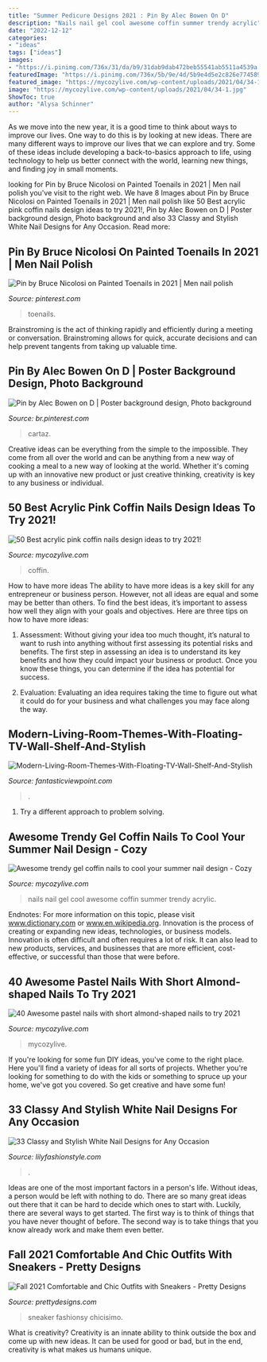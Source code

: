 ```yaml
---
title: "Summer Pedicure Designs 2021 : Pin By Alec Bowen On D"
description: "Nails nail gel cool awesome coffin summer trendy acrylic"
date: "2022-12-12"
categories:
- "ideas"
tags: ["ideas"]
images:
- "https://i.pinimg.com/736x/31/da/b9/31dab9dab472beb55541ab5511a4539a.jpg"
featuredImage: "https://i.pinimg.com/736x/5b/9e/4d/5b9e4d5e2c826e7745894be224f98fb0.jpg"
featured_image: "https://mycozylive.com/wp-content/uploads/2021/04/34-1.jpg"
image: "https://mycozylive.com/wp-content/uploads/2021/04/34-1.jpg"
ShowToc: true
author: "Alysa Schinner"
---
```



As we move into the new year, it is a good time to think about ways to improve our lives. One way to do this is by looking at new ideas. There are many different ways to improve our lives that we can explore and try. Some of these ideas include developing a back-to-basics approach to life, using technology to help us better connect with the world, learning new things, and finding joy in small moments.

	

		
looking for Pin by Bruce Nicolosi on Painted Toenails in 2021 | Men nail polish you've visit to the right web. We have 8 Images about Pin by Bruce Nicolosi on Painted Toenails in 2021 | Men nail polish like 50 Best acrylic pink coffin nails design ideas to try 2021!, Pin by Alec Bowen on D | Poster background design, Photo background and also 33 Classy and Stylish White Nail Designs for Any Occasion. Read more:
		
    
## Pin By Bruce Nicolosi On Painted Toenails In 2021 | Men Nail Polish

<img loading=lazy src="https://i.pinimg.com/736x/5b/9e/4d/5b9e4d5e2c826e7745894be224f98fb0.jpg" onerror="this.onerror=null;this.src='https://tse4.mm.bing.net/th?id=OIP.dswwHk_0tAPn806ma2--iQHaJ4&amp;pid=15.1';" alt="Pin by Bruce Nicolosi on Painted Toenails in 2021 | Men nail polish">

_Source: pinterest.com_

>toenails. 

	

Brainstroming is the act of thinking rapidly and efficiently during a meeting or conversation. Brainstroming allows for quick, accurate decisions and can help prevent tangents from taking up valuable time.

    
## Pin By Alec Bowen On D | Poster Background Design, Photo Background

<img loading=lazy src="https://i.pinimg.com/736x/31/da/b9/31dab9dab472beb55541ab5511a4539a.jpg" onerror="this.onerror=null;this.src='https://tse2.mm.bing.net/th?id=OIP.lG_ROTat8cA14pAQ05n3GgHaKs&amp;pid=15.1';" alt="Pin by Alec Bowen on D | Poster background design, Photo background">

_Source: br.pinterest.com_

>cartaz. 

	

Creative ideas can be everything from the simple to the impossible. They come from all over the world and can be anything from a new way of cooking a meal to a new way of looking at the world. Whether it's coming up with an innovative new product or just creative thinking, creativity is key to any business or individual.

    
## 50 Best Acrylic Pink Coffin Nails Design Ideas To Try 2021!

<img loading=lazy src="https://mycozylive.com/wp-content/uploads/2021/04/21-11-768x1152.jpg" onerror="this.onerror=null;this.src='https://tse1.mm.bing.net/th?id=OIP.8AV1wsY5puq_B4eA6c-trQHaLH&amp;pid=15.1';" alt="50 Best acrylic pink coffin nails design ideas to try 2021!">

_Source: mycozylive.com_

>coffin. 

	

How to have more ideas
The ability to have more ideas is a key skill for any entrepreneur or business person. However, not all ideas are equal and some may be better than others. To find the best ideas, it’s important to assess how well they align with your goals and objectives. Here are three tips on how to have more ideas:
1. Assessment: Without giving your idea too much thought, it’s natural to want to rush into anything without first assessing its potential risks and benefits. The first step in assessing an idea is to understand its key benefits and how they could impact your business or product. Once you know these things, you can determine if the idea has potential for success.

2. Evaluation: Evaluating an idea requires taking the time to figure out what it could do for your business and what challenges you may face along the way.

    
## Modern-Living-Room-Themes-With-Floating-TV-Wall-Shelf-And-Stylish

<img loading=lazy src="https://www.fantasticviewpoint.com/wp-content/uploads/2016/12/Modern-Living-Room-Themes-With-Floating-TV-Wall-Shelf-And-Stylish-Coffee-Table-On-Dark-Rug.jpg" onerror="this.onerror=null;this.src='https://tse1.mm.bing.net/th?id=OIP._S-cSAg4t6qbwkYaGrTN3QHaE8&amp;pid=15.1';" alt="Modern-Living-Room-Themes-With-Floating-TV-Wall-Shelf-And-Stylish">

_Source: fantasticviewpoint.com_

>. 

	

1. Try a different approach to problem solving.

    
## Awesome Trendy Gel Coffin Nails To Cool Your Summer Nail Design - Cozy

<img loading=lazy src="https://mycozylive.com/wp-content/uploads/2020/08/27.jpg" onerror="this.onerror=null;this.src='https://tse1.mm.bing.net/th?id=OIP.TrUCFjiEamLXUeharEuGjQHaJ3&amp;pid=15.1';" alt="Awesome trendy gel coffin nails to cool your summer nail design - Cozy">

_Source: mycozylive.com_

>nails nail gel cool awesome coffin summer trendy acrylic. 

	

Endnotes: For more information on this topic, please visit www.dictionary.com or www.en.wikipedia.org.
Innovation is the process of creating or expanding new ideas, technologies, or business models. Innovation is often difficult and often requires a lot of risk. It can also lead to new products, services, and businesses that are more efficient, cost-effective, or successful than those that were before.

    
## 40 Awesome Pastel Nails With Short Almond-shaped Nails To Try 2021

<img loading=lazy src="https://mycozylive.com/wp-content/uploads/2021/04/34-1.jpg" onerror="this.onerror=null;this.src='https://tse2.mm.bing.net/th?id=OIP.b6iiOIN5SlvDLL0lnA2FnwHaLH&amp;pid=15.1';" alt="40 Awesome pastel nails with short almond-shaped nails to try 2021">

_Source: mycozylive.com_

>mycozylive. 

	

If you're looking for some fun DIY ideas, you've come to the right place. Here you'll find a variety of ideas for all sorts of projects. Whether you're looking for something to do with the kids or something to spruce up your home, we've got you covered. So get creative and have some fun!

    
## 33 Classy And Stylish White Nail Designs For Any Occasion

<img loading=lazy src="https://lilyfashionstyle.com/wp-content/uploads/2021/05/20-5-683x1024.jpg" onerror="this.onerror=null;this.src='https://tse2.mm.bing.net/th?id=OIP.oOJf9nAj4FOnQll7QeBzYQHaLG&amp;pid=15.1';" alt="33 Classy and Stylish White Nail Designs for Any Occasion">

_Source: lilyfashionstyle.com_

>. 

	

Ideas are one of the most important factors in a person's life. Without ideas, a person would be left with nothing to do. There are so many great ideas out there that it can be hard to decide which ones to start with. Luckily, there are several ways to get started. The first way is to think of things that you have never thought of before. The second way is to take things that you know already work and make them even better.

    
## Fall 2021 Comfortable And Chic Outfits With Sneakers - Pretty Designs

<img loading=lazy src="https://www.prettydesigns.com/wp-content/uploads/2014/09/Trendy-Fall-Outfit-Idea-with-Sneaker.jpg" onerror="this.onerror=null;this.src='https://tse3.mm.bing.net/th?id=OIP.mGRczvtVgxrpTSZmaQNGtAHaK3&amp;pid=15.1';" alt="Fall 2021 Comfortable and Chic Outfits with Sneakers - Pretty Designs">

_Source: prettydesigns.com_

>sneaker fashionsy chicisimo. 

	

What is creativity?
Creativity is an innate ability to think outside the box and come up with new ideas. It can be used for good or bad, but in the end, creativity is what makes us humans unique.


